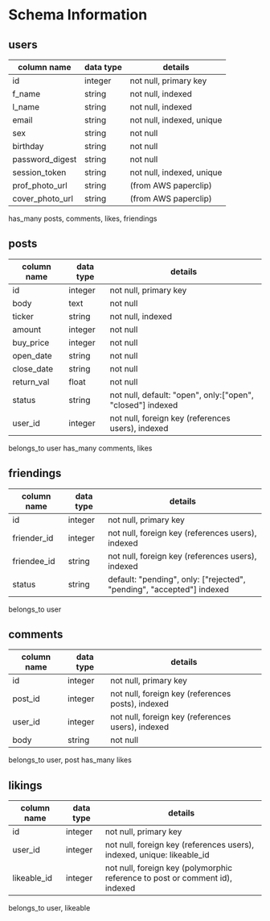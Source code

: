 # Schema Information

## users
column name     | data type | details
----------------|-----------|-----------------------
id              | integer   | not null, primary key
f_name          | string    | not null, indexed
l_name          | string    | not null, indexed
email           | string    | not null, indexed, unique
sex             | string    | not null
birthday        | string    | not null
password_digest | string    | not null
session_token   | string    | not null, indexed, unique
prof_photo_url  | string    | (from AWS paperclip)
cover_photo_url | string    | (from AWS paperclip)

has_many posts, comments, likes, friendings

## posts
column name | data type | details
------------|-----------|-----------------------
id          | integer   | not null, primary key
body        | text      | not null
ticker      | string    | not null, indexed
amount      | integer   | not null
buy_price   | integer   | not null
open_date   | string    | not null
close_date  | string    | not null
return_val  | float     | not null
status      | string    | not null, default: "open", only:["open", "closed"] indexed
user_id     | integer   | not null, foreign key (references users), indexed

belongs_to user
has_many comments, likes

## friendings
column name | data type | details
------------|-----------|-----------------------
id          | integer   | not null, primary key
friender_id | integer   | not null, foreign key (references users), indexed
friendee_id | string    | not null, foreign key (references users), indexed
status      | string    | default: "pending", only: ["rejected", "pending", "accepted"] indexed

belongs_to user

## comments
column name | data type | details
------------|-----------|-----------------------
id          | integer   | not null, primary key
post_id     | integer   | not null, foreign key (references posts), indexed
user_id     | integer   | not null, foreign key (references users), indexed
body        | string    | not null

belongs_to user, post
has_many likes

## likings
column name | data type | details
------------|-----------|-----------------------
id          | integer   | not null, primary key
user_id     | integer   | not null, foreign key (references users), indexed, unique: likeable_id
likeable_id | integer   | not null, foreign key (polymorphic reference to post or comment id), indexed

belongs_to user, likeable
